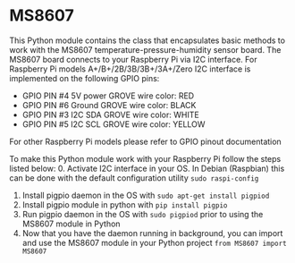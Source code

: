 # MS8607
This Python module contains the class that encapsulates basic methods to work with the MS8607 temperature-pressure-humidity sensor board.
The MS8607 board connects to your Raspberry Pi via I2C interface. For Raspberry Pi models A+/B+/2B/3B/3B+/3A+/Zero I2C interface is implemented on the following GPIO pins:
- GPIO PIN #4     5V power    GROVE wire color: RED
- GPIO PIN #6     Ground      GROVE wire color: BLACK
- GPIO PIN #3     I2C SDA     GROVE wire color: WHITE
- GPIO PIN #5     I2C SCL     GROVE wire color: YELLOW

For other Raspberry Pi models please refer to GPIO pinout documentation

To make this Python module work with your Raspberry Pi follow the steps listed below:
0. Activate I2C interface in your OS. In Debian (Raspbian) this can be done with the default configuration utility ```sudo raspi-config```
1. Install pigpio daemon in the OS with ```sudo apt-get install pigpiod``` 
2. Install pigpio module in python with ```pip install pigpio```
3. Run pigpio daemon in the OS with ```sudo pigpiod``` prior to using the MS8607 module in Python
4. Now that you have the daemon running in background, you can import and use the MS8607 module in your Python project ```from MS8607 import MS8607```
